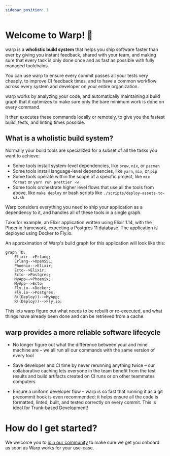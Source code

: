 ```yaml
---
sidebar_position: 1
---
```


# Welcome to Warp! 🖖

warp is a **wholistic build system** that helps you ship software faster than
ever by giving you instant feedback, shared with your team, and making sure that
every task is only done once and as fast as possible with fully managed
toolchains.

You can use warp to ensure every commit passes all your tests very cheaply, to
improve CI feedback times, and to have a common workflow across every system and
developer on your entire organization.

warp works by analyzing your code, and automatically maintaining a build graph
that it optimizes to make sure only the bare minimum work is done on every
command.

It then executes these commands locally or remotely, to give you the fastest
build, tests, and linting times possible.

## What is a wholistic build system?

Normally your build tools are specialized for a subset of all the tasks you want
to achieve:

- Some tools install system-level dependencies, like `brew`, `nix`, or `pacman`
- Some tools install language-level dependencies, like `yarn`, `mix`, or `pip`
- Some tools operate within the scope of a specific project, like `mix format`
  or `yarn run prettier -w`
- Some tools orchestrate higher level flows that use all the tools from above,
  like `make deploy` or bash scripts like `./scripts/deploy-assets-to-s3.sh`

Warp considers everything you need to ship your application as a dependency to
it, and handles all of these tools in a single graph.

Take for example, an Elixir application written using Elixir 1.14, with the
Phoenix framework, expecting a Postgres 11 database. The application is deployed
using Docker to Fly.io.

An approximation of Warp's build graph for this application will look like this:

```mermaid
graph TD;
    Elixir-->Erlang;
    Erlang-->OpenSSL;
    Phoenix-->Elixir;
    Ecto-->Elixir;
    Ecto-->Postgres;
    MyApp-->Phoenix;
    MyApp-->Ecto;
    Fly.io-->Docker;
    Fly.io-->Postgres;
    R((Deploy))-->MyApp;
    R((Deploy))-->Fly.io;
```

This lets warp figure out what needs to be rebuilt or re-executed, and what
things have already been done and can be retrieved from a cache.

## warp provides a more reliable software lifecycle

- No longer figure out what the difference between your and mine machine are –
  we all run all our commands with the same version of every tool

- Save developer and CI time by never rerunning anything twice – our
  collaborative caching lets everyone in the team benefit from the test results
  and build artifacts created on CI runs or on other teammates computers

- Ensure a uniform developer flow – warp is so fast that running it as a git
  precommit hook is even recommended; it helps ensure all the code is formatted,
  linted, built, and tested correctly on every commit. This is ideal for
  Trunk-based Development!

# How do I get started?

We welcome you to <a href="https://warp.build/discord">join our community</a> to
make sure we get you onboard as soon as Warp works for your use-case.
